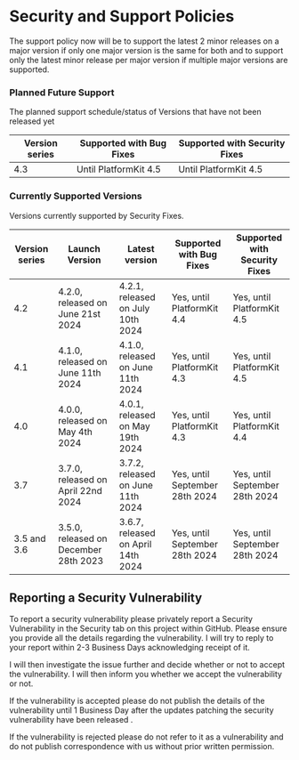 # Security and Support Policies
The support policy now will be to support the latest 2 minor releases on a major version if only one major version is the same for both and to support only the latest minor release per major version if multiple major versions are supported.

### Planned Future Support
The planned support schedule/status of Versions that have not been released yet 

| Version series | Supported with Bug Fixes | Supported with Security Fixes |
|--| --|--|
| 4.3 | Until PlatformKit 4.5 | Until PlatformKit 4.5 |

### Currently Supported Versions
Versions currently supported by Security Fixes.

| Version series | Launch Version | Latest version | Supported with Bug Fixes | Supported with Security Fixes |
|--| --|--|--|--|
| 4.2 | 4.2.0, released on June 21st 2024 | 4.2.1, released on July 10th 2024 | Yes, until PlatformKit 4.4 | Yes, until PlatformKit 4.5 | 
| 4.1 | 4.1.0, released on June 11th 2024 | 4.1.0, released on June 11th 2024 | Yes, until PlatformKit 4.3 | Yes, until PlatformKit 4.5 | 
| 4.0 | 4.0.0, released on May 4th 2024 | 4.0.1, released on May 19th 2024 | Yes, until PlatformKit 4.3 | Yes, until PlatformKit 4.4 | 
| 3.7 | 3.7.0, released on April 22nd 2024 | 3.7.2, released on June 11th 2024 | Yes, until September 28th 2024 | Yes, until September 28th 2024 | 
| 3.5 and 3.6 | 3.5.0, released on December 28th 2023 | 3.6.7, released on April 14th 2024 |  Yes, until September 28th 2024 | Yes, until September 28th 2024 | 


## Reporting a Security Vulnerability

To report a security vulnerability please privately report a Security Vulnerability in the Security tab on this project within GitHub.
Please ensure you provide all the details regarding the vulnerability. I will try to reply to your report within 2-3 Business Days acknowledging receipt of it.

I will then investigate the issue further and decide whether or not to accept the vulnerability. I will then inform you whether we accept the vulnerability or not.

If the vulnerability is accepted please do not publish the details of the vulnerability until 1 Business Day after the updates patching the security vulnerability have been released .

If the vulnerability is rejected please do not refer to it as a vulnerability and do not publish correspondence with us without prior written permission.
